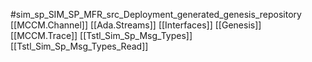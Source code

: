 #sim_sp_SIM_SP_MFR_src_Deployment_generated_genesis_repository
[[MCCM.Channel]]
[[Ada.Streams]]
[[Interfaces]]
[[Genesis]]
[[MCCM.Trace]]
[[Tstl_Sim_Sp_Msg_Types]]
[[Tstl_Sim_Sp_Msg_Types_Read]]
